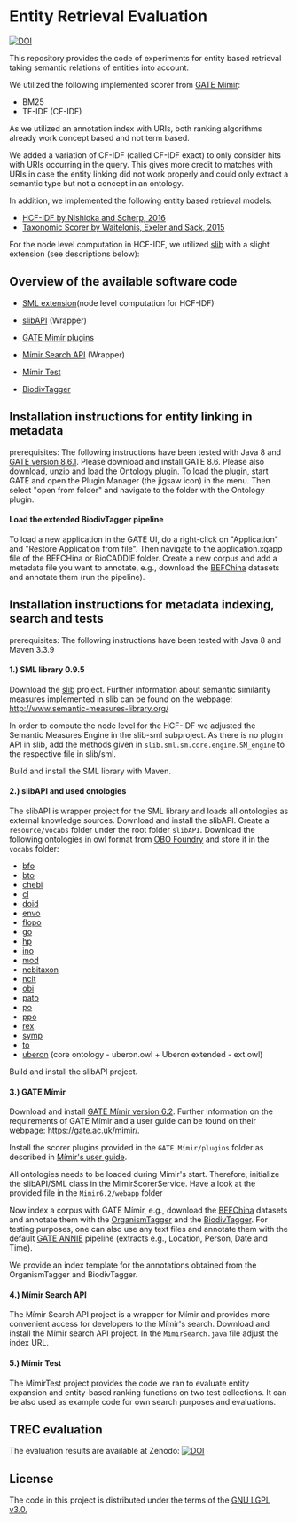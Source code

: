 # Entity Retrieval Evaluation

[![DOI](https://zenodo.org/badge/DOI/10.5281/zenodo.7396799.svg)](https://doi.org/10.5281/zenodo.7396799)

This repository provides the code of experiments for entity based retrieval taking semantic relations of entities into account.

We utilized the following implemented scorer from [GATE Mímir](https://github.com/GateNLP/mimir/):

* BM25
* TF-IDF (CF-IDF)

As we utilized an annotation index with URIs, both ranking algorithms already work concept based and not term based.

We added a variation of CF-IDF (called CF-IDF exact) to only consider hits with URIs occurring in the query. This gives more credit to matches with URIs in case the entity linking did not work properly and could only extract a semantic type but not a concept in an ontology.

In addition, we implemented the following entity based retrieval models:

* [HCF-IDF by Nishioka and Scherp, 2016](https://doi.org/10.1145/2910896.2910898)
* [Taxonomic Scorer by Waitelonis, Exeler and Sack, 2015](https://ceur-ws.org/Vol-1581/)

For the node level computation in HCF-IDF, we utilized [slib](https://github.com/sharispe/slib) with a slight extension (see descriptions below):

## Overview of the available software code

* [SML extension](https://github.com/MetadataRetrieval/code/tree/main/slib-sml/src/main/java/slib/sml/sm/core/engine)(node level computation for HCF-IDF)

* [slibAPI](https://github.com/fusion-jena/entity-retrieval-evaluation/code/tree/main/slibAPI) (Wrapper)

* [GATE Mimír plugins](https://github.com/fusion-jena/entity-retrieval-evaluation/code/tree/main/Mimir6.2)

* [Mímir Search API](https://github.com/fusion-jena/entity-retrieval-evaluation/code/tree/main/MimirSearchAPI) (Wrapper)

* [Mímir Test](https://github.com/fusion-jena/entity-retrieval-evaluation/tree/main/MimirTest/mimirTest)

* [BiodivTagger](https://github.com/fusion-jena/entity-retrieval-evaluation/code/tree/main/BiodivTagger)

## Installation instructions for entity linking in metadata

prerequisites: The following instructions have been tested with Java 8 and [GATE version 8.6.1](https://gate.ac.uk/). Please download and install GATE 8.6. Please also download, unzip and load the [Ontology plugin](https://github.com/GateNLP/gateplugin-Ontology/releases/tag/v8.5). To load the plugin, start GATE and open the Plugin Manager (the jigsaw icon) in the menu. Then select "open from folder" and navigate to the folder with the Ontology plugin.

#### Load the extended BiodivTagger pipeline

To load a new application in the GATE UI, do a right-click on "Application" and "Restore Application from file". Then navigate to the application.xgapp file of the BEFCHina or BioCADDIE folder. Create a new corpus and add a metadata file you want to annotate, e.g., download the [BEFChina](https://bef-china.com/) datasets and annotate them (run the pipeline). 


## Installation instructions for metadata indexing, search and tests

prerequisites: The following instructions have been tested with Java 8 and Maven 3.3.9


#### 1.) SML library 0.9.5

Download the [slib](https://github.com/sharispe/slib) project. Further information about semantic similarity measures implemented in slib can be found on the webpage: http://www.semantic-measures-library.org/

In order to compute the node level for the HCF-IDF we adjusted the Semantic Measures Engine in the slib-sml subproject. As there is no plugin API in slib, add the methods given in  ``slib.sml.sm.core.engine.SM_engine`` to the respective file in slib/sml.

Build and install the SML library with Maven.

#### 2.) slibAPI and used ontologies

The slibAPI is wrapper project for the SML library and loads all ontologies as external knowledge sources. Download and install the slibAPI. Create a ``resource/vocabs`` folder under the root folder ``slibAPI``. Download the following ontologies in owl format from [OBO Foundry](http://www.obofoundry.org/) and store it in the ``vocabs`` folder: 

* [bfo](http://www.obofoundry.org/ontology/bfo.html)
* [bto](http://www.obofoundry.org/ontology/bto.html)
* [chebi](http://www.obofoundry.org/ontology/chebi.html)
* [cl](http://www.obofoundry.org/ontology/cl.html)
* [doid](http://www.obofoundry.org/ontology/doid.html)
* [envo](http://www.obofoundry.org/ontology/envo.html)
* [flopo](http://www.obofoundry.org/ontology/flopo.html)
* [go](http://www.obofoundry.org/ontology/go.html)
* [hp](http://www.obofoundry.org/ontology/hp.html)
* [ino](http://www.obofoundry.org/ontology/ino.html) 
* [mod](http://www.obofoundry.org/ontology/mod.html)
* [ncbitaxon](http://www.obofoundry.org/ontology/ncbitaxon.html)
* [ncit](http://www.obofoundry.org/ontology/ncit.html)
* [obi](http://www.obofoundry.org/ontology/obi.html)
* [pato](http://www.obofoundry.org/ontology/pato.html)
* [po](http://www.obofoundry.org/ontology/po.html)
* [ppo](http://www.obofoundry.org/ontology/ppo.html)
* [rex](http://www.obofoundry.org/ontology/rex.html)
* [symp](http://www.obofoundry.org/ontology/symp.html)
* [to](http://www.obofoundry.org/ontology/to.html)
* [uberon](http://www.obofoundry.org/ontology/uberon.html) (core ontology - uberon.owl + Uberon extended - ext.owl)

Build and install the slibAPI project.

#### 3.) GATE Mímir

Download and install [GATE Mímir version 6.2](https://github.com/GateNLP/mimir/releases). Further information on the requirements of GATE Mímir and a user guide can be found on their webpage: https://gate.ac.uk/mimir/.

Install the scorer plugins provided in the ``GATE Mímir/plugins`` folder as described in [Mímir's user guide](https://gate.ac.uk/mimir/doc/mimir-guide.pdf). 

All ontologies needs to be loaded during Mímir's start. Therefore, initialize the  slibAPI/SML class in the MimirScorerService. Have a look at the provided file in the ``Mimir6.2/webapp`` folder 

Now index a corpus with GATE Mímir, e.g., download the [BEFChina](https://bef-china.com/) datasets and annotate them with the [OrganismTagger](http://dx.doi.org/10.1093/bioinformatics/btr452) and the [BiodivTagger](https://aclanthology.org/2020.lrec-1.560.pdf).
For testing purposes, one can also use any text files and annotate them with the default [GATE ANNIE](https://gate.ac.uk/ie/annie.html) pipeline (extracts e.g., Location, Person, Date and Time).

We provide an index template for the annotations obtained from the OrganismTagger and BiodivTagger.

#### 4.) Mímir Search API

The Mímir Search API project is a wrapper for Mímir and provides more convenient access for developers to the Mímir's search.
Download and install the Mímir search API project. In the ``MimirSearch.java`` file adjust the index URL.

#### 5.) Mímir Test

The MimirTest project provides the code we ran to evaluate entity expansion and entity-based ranking functions on two test collections. It can be also used as example code for own search purposes and evaluations. 

## TREC evaluation

The evaluation results are available at Zenodo: [![DOI](https://zenodo.org/badge/DOI/10.5281/zenodo.7396781.svg)](https://doi.org/10.5281/zenodo.7396781)

## License
The code in this project is distributed under the terms of the [GNU LGPL v3.0.](https://www.gnu.org/licenses/lgpl-3.0.en.html)
